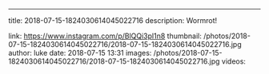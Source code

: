 ---
title: 2018-07-15-1824030614045022716
description: Wormrot!

link: https://www.instagram.com/p/BlQQi3pl1n8
thumbnail: /photos/2018-07-15-1824030614045022716/2018-07-15-1824030614045022716.jpg
author: luke
date: 2018-07-15 13:31
images: /photos/2018-07-15-1824030614045022716/2018-07-15-1824030614045022716.jpg
videos: 
